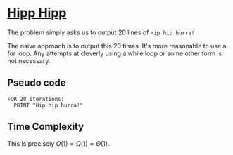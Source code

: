 # [Hipp Hipp](https://open.kattis.com/problems/hipphipp)

The problem simply asks us to output 20 lines of `Hip hip hurra!`

The naive approach is to output this 20 times. It's more reasonable to use a for loop. Any attempts at cleverly using a while loop or some other form is not necessary.

## Pseudo code
```
FOR 20 iterations:
  PRINT "Hip hip hurra!"
``` 

## Time Complexity
This is precisely $O(1) = \Omega(1) = \Theta(1)$.
